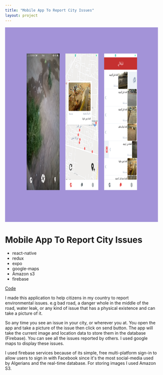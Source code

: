 ```yaml
---
title: "Mobile App To Report City Issues"
layout: project
---
```


<img src="/assets/images/shida.png" class="w-3/4 object-cover w-full rounded my-12" style="height: 40rem;">
<h1 class="text-lg font-semibold mb-3 text-center">Mobile App To Report City Issues</h1>
<ul class="flex justify-center mb-8">
  <li class="text-base font-semibold my-2 mx-3 bg-blue-200 px-2 py-1 rounded whitespace-no-wrap">react-native</li>
  <li class="text-base font-semibold my-2 mx-3 bg-blue-200 px-2 py-1 rounded whitespace-no-wrap">redux</li>
  <li class="text-base font-semibold my-2 mx-3 bg-blue-200 px-2 py-1 rounded whitespace-no-wrap">expo</li>
  <li class="text-base font-semibold my-2 mx-3 bg-blue-200 px-2 py-1 rounded whitespace-no-wrap">google-maps</li>
  <li class="text-base font-semibold my-2 mx-3 bg-blue-200 px-2 py-1 rounded whitespace-no-wrap">Amazon s3</li>
  <li class="text-base font-semibold my-2 mx-3 bg-blue-200 px-2 py-1 rounded whitespace-no-wrap">firebase</li>
</ul>

<div>
  <a href="">Code</a>
</div>

<p class="leading-relaxed mb-2 text-lg">I made this application to help citizens in my country to report environmental issues. e.g bad road, a danger whole in the middle of the road, water leak, or any kind of issue that has a physical existence and can take a picture of it.</p>
<p class="leading-relaxed mb-2 text-lg">So any time you see an issue in your city, or wherever you at. You open the app and take a picture of the issue then click on send button. The app will take the current image and location data to store them in the database (Firebase). You can see all the issues reported by others. I used google maps to display these issues.</p>
<p>I used firebase services because of its simple, free multi-platform sign-in to allow users to sign in with Facebook since it's the most social-media used by Algerians and the real-time database. For storing images I used Amazon S3.</p>